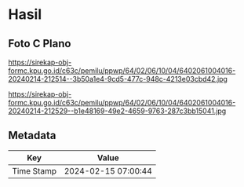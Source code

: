 # Hasil

## Foto C Plano

https://sirekap-obj-formc.kpu.go.id/c63c/pemilu/ppwp/64/02/06/10/04/6402061004016-20240214-212514--3b50a1e4-9cd5-477c-948c-4213e03cbd42.jpg

https://sirekap-obj-formc.kpu.go.id/c63c/pemilu/ppwp/64/02/06/10/04/6402061004016-20240214-212529--b1e48169-49e2-4659-9763-287c3bb15041.jpg


## Metadata

| Key        | Value               |
| ---------- | ------------------- |
| Time Stamp | 2024-02-15 07:00:44 |



